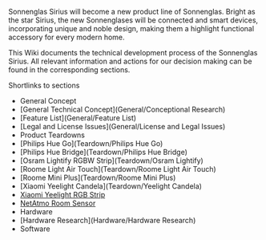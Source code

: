 Sonnenglas Sirius will become a new product line of Sonnenglas.
Bright as the star Sirius, the new Sonnenglases will be connected and smart devices, incorporating unique and noble design, making them a highlight functional accessory for every modern home.

This Wiki documents the technical development process of the Sonnenglas Sirius. All relevant information and actions for our decision making can be found in the corresponding sections. 

Shortlinks to sections

- General Concept
 - [General Technical Concept](General/Conceptional Research)
 - [Feature List](General/Feature List)
 - [Legal and License Issues](General/License and Legal Issues)
- Product Teardowns
 - [Philips Hue Go](Teardown/Philips Hue Go) 
 - [Philips Hue Bridge](Teardown/Philips Hue Bridge)
 - [Osram Lightify RGBW Strip](Teardown/Osram Lightify)
 - [Roome Light Air Touch](Teardown/Roome Light Air Touch)
 - [Roome Mini Plus](Teardown/Roome Mini Plus)
 - [Xiaomi Yeelight Candela](Teardown/Yeelight Candela)
 - [Xiaomi Yeelight RGB Strip]()
 - [NetAtmo Room Sensor](Teardown/NetAtmo)
- Hardware
 - [Hardware Research](Hardware/Hardware Research)
- Software

